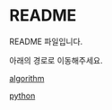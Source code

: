 # README

README 파일입니다.

아래의 경로로 이동해주세요.

[algorithm](https://github.com/YuJinUk/TIL/tree/master/algorithm)

[python](https://github.com/YuJinUk/TIL/tree/master/python)